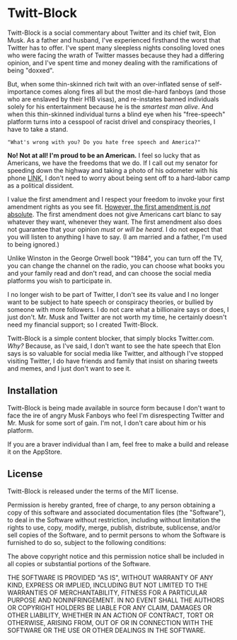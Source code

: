 # Twitt-Block

Twitt-Block is a social commentary about Twitter and its chief twit, Elon Musk.  As a father and husband, I've experienced firsthand the worst that Twitter has to offer.  I've spent many sleepless nights consoling loved ones who were facing the wrath of Twitter masses because they had a differing opinion, and I've spent time and money dealing with the ramifications of being "doxxed".  

But, when some thin-skinned rich twit with an over-inflated sense of self-importance comes along fires all but the most die-hard fanboys (and those who are enslaved by their H1B visas), and re-instates banned individuals solely for his entertainment because he is the *smartest man alive*. And when this thin-skinned individual turns a blind eye when his "free-speech" platform turns into a cesspool of racist drivel and conspiracy theories, I have to take a stand. 

	"What's wrong with you? Do you hate free speech and America?"

**No! Not at all!  I'm proud to be an American.**  I feel so lucky that as Americans, we have the freedoms that we do.  If I call out my senator for speeding down the highway and taking a photo of his odometer with his phone [LINK](file://JerryMoranOdometer.png), I don't need to worry about being sent off to a hard-labor camp as a political dissident.  

I value the first amendment and I respect your freedom to invoke your first amendment rights as you see fit.  [However, the first amendment is *not* absolute](https://www.mtsu.edu/first-amendment/article/959/fighting-words).  The first amendment does not give Americans cart blanc to say whatever they want, whenever they want.  The first amendment also does not guarantee that your opinion *must or will be heard.* I do not expect that you will listen to anything I have to say. (I am married and a father, I'm used to being ignored.)

Unlike Winston in the George Orwell book "1984", you can turn off the TV, you can change the channel on the radio, you can choose what books you and your family read and don't read, and can choose the social media platforms you wish to participate in. 

I no longer wish to be part of Twitter, I don't see its value and I no longer want to be subject to hate speech or conspiracy theories, or bullied by someone with more followers. I do not care what a billionaire says or does, I just don't.  Mr. Musk and Twitter are not worth my time, he certainly doesn't need my financial support; so I created Twitt-Block. 

Twitt-Block is a simple content blocker, that simply blocks Twitter.com. *Why?* Because, as I've said, I don't want to see the hate speech that Elon says is so valuable for social media like Twitter, and although I've stopped visiting Twitter, I do have friends and family that insist on sharing tweets and memes, and I just don't want to see it.


## Installation
Twitt-Block is being made available in source form because I don't want to face the ire of angry Musk Fanboys who feel I'm disrespecting Twitter and Mr. Musk for some sort of gain.  I'm not, I don't care about him or his platform.

If you are a braver individual than I am, feel free to make a build and release it on the AppStore.


## License

Twitt-Block is released under the terms of the MIT license. 

Permission is hereby granted, free of charge, to any person obtaining a copy of this software and associated documentation files (the "Software"), to deal in the Software without restriction, including without limitation the rights to use, copy, modify, merge, publish, distribute, sublicense, and/or sell copies of the Software, and to permit persons to whom the Software is furnished to do so, subject to the following conditions:

The above copyright notice and this permission notice shall be included in all copies or substantial portions of the Software.

THE SOFTWARE IS PROVIDED "AS IS", WITHOUT WARRANTY OF ANY KIND, EXPRESS OR IMPLIED, INCLUDING BUT NOT LIMITED TO THE WARRANTIES OF MERCHANTABILITY, FITNESS FOR A PARTICULAR PURPOSE AND NONINFRINGEMENT. IN NO EVENT SHALL THE AUTHORS OR COPYRIGHT HOLDERS BE LIABLE FOR ANY CLAIM, DAMAGES OR OTHER LIABILITY, WHETHER IN AN ACTION OF CONTRACT, TORT OR OTHERWISE, ARISING FROM, OUT OF OR IN CONNECTION WITH THE SOFTWARE OR THE USE OR OTHER DEALINGS IN THE SOFTWARE.
